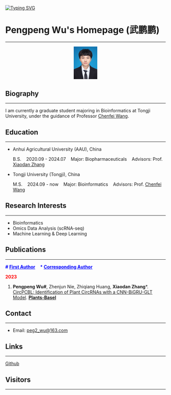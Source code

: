 [![Typing SVG](https://readme-typing-svg.demolab.com?font=SimHei&pause=1000&color=C300F7&random=true&width=500&lines=%E6%97%A0%E8%A8%80%E7%8B%AC%E4%B8%8A%E8%A5%BF%E6%A5%BC%EF%BC%8C%E6%9C%88%E5%A6%82%E9%92%A9%EF%BC%8C%E5%AF%82%E5%AF%9E%E6%A2%A7%E6%A1%90%E6%B7%B1%E9%99%A2%E9%94%81%E6%B8%85%E7%A7%8B%E3%80%82;%E6%AC%B2%E4%B9%B0%E6%A1%82%E8%8A%B1%E5%90%8C%E8%BD%BD%E9%85%92%EF%BC%8C%E7%BB%88%E4%B8%8D%E4%BC%BC%EF%BC%8C%E5%B0%91%E5%B9%B4%E6%B8%B8%E3%80%82;%E9%86%89%E5%90%8E%E4%B8%8D%E7%9F%A5%E5%A4%A9%E5%9C%A8%E6%B0%B4%EF%BC%8C%E6%BB%A1%E8%88%B9%E6%B8%85%E6%A2%A6%E5%8E%8B%E6%98%9F%E6%B2%B3%E3%80%82;%E6%B5%B7%E6%A3%A0%E6%9C%AA%E9%9B%A8%EF%BC%8C%E6%A2%A8%E8%8A%B1%E5%85%88%E9%9B%AA%EF%BC%8C%E4%B8%80%E5%8D%8A%E6%98%A5%E4%BC%91%E3%80%82;%E6%9E%9D%E5%8F%B6%E6%89%B6%E8%8B%8F%EF%BC%8C%E6%BC%8F%E4%B8%8B%E6%9C%88%E5%85%89%EF%BC%8C%E7%A2%8E%E5%A6%82%E6%AE%8B%E9%9B%AA%E3%80%82;%E9%B2%9C%E8%A1%A3%E6%80%92%E9%A9%AC%E5%B0%91%E5%B9%B4%E6%97%B6%EF%BC%8C%E4%B8%8D%E8%B4%9F%E9%9F%B6%E5%8D%8E%E8%A1%8C%E4%B8%94%E7%9F%A5%E3%80%82;%E5%81%87%E5%A6%82%E7%94%9F%E6%B4%BB%E7%BB%99%E4%BA%86%E4%BD%A0%E4%B8%80%E4%B8%AA%E6%9F%A0%E6%AA%AC%EF%BC%8C%E4%BD%A0%E5%BA%94%E8%AF%A5%E5%86%8D%E5%8A%A0%E7%82%B9%E7%9B%90%E5%92%8C%E9%BE%99%E8%88%8C%E5%85%B0%E3%80%82;%E9%94%A6%E7%91%9F%E6%97%A0%E7%AB%AF%E4%BA%94%E5%8D%81%E5%BC%A6%EF%BC%8C%E4%B8%80%E5%BC%A6%E4%B8%80%E6%9F%B1%E6%80%9D%E5%8D%8E%E5%B9%B4%E3%80%82;%E4%BC%97%E9%87%8C%E5%AF%BB%E4%BB%96%E5%8D%83%E7%99%BE%E5%BA%A6%EF%BC%8C%E6%9A%AE%E7%84%B6%E5%9B%9E%E9%A6%96%EF%BC%8C%E9%82%A3%E4%BA%BA%E5%8D%B4%E5%9C%A8%E7%81%AF%E7%81%AB%E9%98%91%E7%8F%8A%E5%A4%84%E3%80%82;%E6%88%91%E4%B8%8E%E6%98%A5%E9%A3%8E%E7%9A%86%E8%BF%87%E5%AE%A2%EF%BC%8C%E4%BD%A0%E6%90%BA%E7%A7%8B%E6%B0%B4%E6%8F%BD%E6%98%9F%E6%B2%B3%E3%80%82)](https://git.io/typing-svg)

# Pengpeng Wu's Homepage (武鹏鹏)

---

<div style="text-align: center;">
  <img src="_static/photo.jpg" alt="photo" style="zoom: 10%;">
</div>

## Biography

---

I am currently a graduate student majoring in Bioinformatics at Tongji University, under the guidance of Professor [Chenfei Wang](https://life.tongji.edu.cn/46/27/c12618a149031/page.htm).

## Education

---

- Anhui Agricultural University (AAU), China

  B.S.&nbsp;&nbsp;&nbsp;&nbsp;2020.09 - 2024.07&nbsp;&nbsp;&nbsp;&nbsp;Major: Biopharmaceuticals&nbsp;&nbsp;&nbsp;&nbsp;Advisors: Prof. [Xiaodan Zhang](https://jsxx.ahau.edu.cn/ch/jsxx_show.html?zgh=2004060)

- Tongji University (Tongji), China
  
  M.S.&nbsp;&nbsp;&nbsp;&nbsp;2024.09 - now&nbsp;&nbsp;&nbsp;&nbsp;Major: Bioinformatics&nbsp;&nbsp;&nbsp;&nbsp;Advisors: Prof. [Chenfei Wang](https://life.tongji.edu.cn/46/27/c12618a149031/page.htm)

## Research Interests

---

- Bioinformatics
- Omics Data Analysis (scRNA-seq)
- Machine Learning & Deep Learning

## Publications

---

<b style="color: blue">\# <u>First Author</u></b>&nbsp;&nbsp;&nbsp;&nbsp;<b style="color: blue">\* <u>Corresponding Author</u></b>

<b style="color: red">2023</b>

1. **Pengpeng Wu#**, Zhenjun Nie, Zhiqiang Huang, **Xiaodan Zhang***. [CircPCBL: Identification of Plant CircRNAs with a CNN-BiGRU-GLT Model](https://www.mdpi.com/2223-7747/12/8/1652). **<u>Plants-Basel</u>**

## Contact

---

- Email: peg2_wu@163.com

## Links

---

[Github](https://github.com/Peg-Wu)

## Visitors

---

<script type="text/javascript" id="clstr_globe" src="//clustrmaps.com/globe.js?d=cMuCMHUUQdD6uLRw-SJWj0bBsgXle74QRc_UT2MKMdc&w=250"></script>

